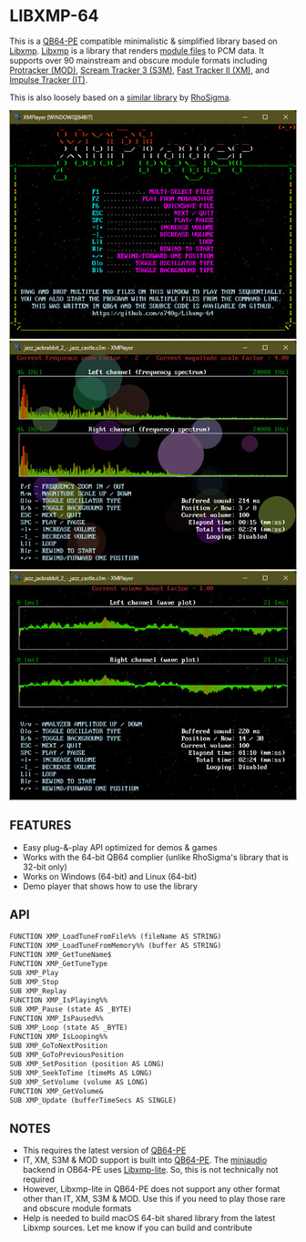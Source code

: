 # LIBXMP-64

This is a [QB64-PE](https://github.com/QB64-Phoenix-Edition/QB64pe) compatible minimalistic & simplified library based on [Libxmp](https://github.com/libxmp/libxmp). [Libxmp](https://github.com/libxmp/libxmp) is a library that renders [module files](https://en.wikipedia.org/wiki/Module_file) to PCM data. It supports over 90 mainstream and obscure module formats including [Protracker (MOD)](https://en.wikipedia.org/wiki/MOD_(file_format)), [Scream Tracker 3 (S3M)](https://en.wikipedia.org/wiki/S3M_(file_format)), [Fast Tracker II (XM)](https://en.wikipedia.org/wiki/XM_(file_format)), and [Impulse Tracker (IT)](https://en.wikipedia.org/wiki/Impulse_Tracker#IT_file_format).

This is also loosely based on a [similar library](https://qb64phoenix.com/forum/showthread.php?tid=29) by [RhoSigma](https://github.com/RhoSigma-QB64).

![Screenshot](screenshots/screenshot1.png)
![Screenshot](screenshots/screenshot2.png)
![Screenshot](screenshots/screenshot3.png)

## FEATURES

- Easy plug-&-play API optimized for demos & games
- Works with the 64-bit QB64 complier (unlike RhoSigma's library that is 32-bit only)
- Works on Windows (64-bit) and Linux (64-bit)
- Demo player that shows how to use the library

## API

```VB
FUNCTION XMP_LoadTuneFromFile%% (fileName AS STRING)
FUNCTION XMP_LoadTuneFromMemory%% (buffer AS STRING)
FUNCTION XMP_GetTuneName$
FUNCTION XMP_GetTuneType
SUB XMP_Play
SUB XMP_Stop
SUB XMP_Replay
FUNCTION XMP_IsPlaying%%
SUB XMP_Pause (state AS _BYTE)
FUNCTION XMP_IsPaused%%
SUB XMP_Loop (state AS _BYTE)
FUNCTION XMP_IsLooping%%
SUB XMP_GoToNextPosition
SUB XMP_GoToPreviousPosition
SUB XMP_SetPosition (position AS LONG)
SUB XMP_SeekToTime (timeMs AS LONG)
SUB XMP_SetVolume (volume AS LONG)
FUNCTION XMP_GetVolume&
SUB XMP_Update (bufferTimeSecs AS SINGLE)
```

## NOTES

- This requires the latest version of [QB64-PE](https://github.com/QB64-Phoenix-Edition/QB64pe/releases/latest)
- IT, XM, S3M & MOD support is built into [QB64-PE](https://github.com/QB64-Phoenix-Edition/QB64pe/releases/latest). The [miniaudio](https://miniaud.io/) backend in OB64-PE uses [Libxmp-lite](https://github.com/libxmp/libxmp/tree/master/lite). So, this is not technically not required
- However, Libxmp-lite in QB64-PE does not support any other format other than IT, XM, S3M & MOD. Use this if you need to play those rare and obscure module formats
- Help is needed to build macOS 64-bit shared library from the latest Libxmp sources. Let me know if you can build and contribute
